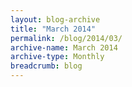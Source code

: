 ```yaml
---
layout: blog-archive
title: "March 2014"
permalink: /blog/2014/03/
archive-name: March 2014
archive-type: Monthly
breadcrumb: blog
---
```


